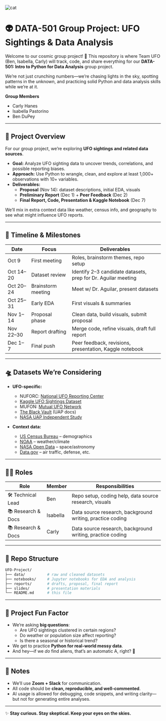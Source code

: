![cat](https://github.com/user-attachments/assets/2b796cbd-249b-45bb-b5f6-6f66c20a826a)

# 👽 DATA-501 Group Project: UFO Sightings & Data Analysis  

Welcome to our cosmic group project! 🚀 This repository is where Team UFO (Ben, Isabella, Carly) will track, code, and share everything for our **DATA-501: Intro to Python for Data Analysis** group project.  

We’re not just crunching numbers—we’re chasing lights in the sky, spotting patterns in the unknown, and practicing solid Python and data analysis skills while we’re at it.  

**Group Members**
- Carly Hanes 
- Isabella Pastorino
- Ben DuPey

---

## 🌌 Project Overview  

For our group project, we’re exploring **UFO sightings and related data sources**.  

- **Goal:** Analyze UFO sighting data to uncover trends, correlations, and possible reporting biases.  
- **Approach:** Use Python to wrangle, clean, and explore at least 1,000+ observations with 10+ variables.  
- **Deliverables:**  
  - **Proposal** (Nov 14): dataset descriptions, initial EDA, visuals  
  - **Preliminary Report** (Dec 1) + **Peer Feedback** (Dec 2)  
  - **Final Report, Code, Presentation & Kaggle Notebook** (Dec 7)  

We’ll mix in extra context data like weather, census info, and geography to see what might influence UFO reports.  

---

## 📅 Timeline & Milestones  

| Date | Focus | Deliverables |
|------|-------|--------------|
| Oct 9 | First meeting | Roles, brainstorm themes, repo setup |
| Oct 14–20 | Dataset review | Identify 2–3 candidate datasets, prep for Dr. Aguilar meeting |
| Oct 20–24 | Brainstorm meeting | Meet w/ Dr. Aguilar, present datasets |
| Oct 25–31 | Early EDA | First visuals & summaries |
| Nov 1–14 | Proposal phase | Clean data, build visuals, submit proposal |
| Nov 22–30 | Report drafting | Merge code, refine visuals, draft full report |
| Dec 1–7 | Final push | Peer feedback, revisions, presentation, Kaggle notebook |

---

## 🛸 Datasets We’re Considering  

- **UFO-specific:**  
  - NUFORC: [National UFO Reporting Center](https://nuforc.org/databank/)  
  - [Kaggle UFO Sightings Dataset](https://www.kaggle.com/datasets/NUFORC/ufo-sightings)  
  - MUFON: [Mutual UFO Network](https://www.mufon.com/)  
  - [The Black Vault](https://www.theblackvault.com/documentarchive/) (UAP docs)  
  - [NASA UAP Independent Study](https://www.nasa.gov/feature/nasa-s-uap-independent-study-report/)  

- **Context data:**  
  - [US Census Bureau](https://data.census.gov/) – demographics  
  - [NOAA](https://www.ncdc.noaa.gov/cdo-web/) – weather/climate  
  - [NASA Open Data](https://data.nasa.gov/) – space/astronomy  
  - [Data.gov](https://www.data.gov/) – air traffic, defense, etc.  

---

## 🧑‍🚀 Roles  

| Role | Member | Responsibilities |
|------|--------|------------------|
| 🛠 Technical Lead | Ben | Repo setup, coding help, data source research, visuals |
| 📚 Research & Docs | Isabella | Data source research, background writing, practice coding |
| 📚 Research & Docs | Carly | Data source research, background writing, practice coding |

---

## 📂 Repo Structure  

```bash
UFO-Project/
├── data/          # raw and cleaned datasets
├── notebooks/     # Jupyter notebooks for EDA and analysis
├── reports/       # drafts, proposal, final report
├── slides/        # presentation materials
└── README.md      # this file
```

---

## 🎯 Project Fun Factor  

- We’re asking **big questions**:  
  - Are UFO sightings clustered in certain regions?  
  - Do weather or population size affect reporting?  
  - Is there a seasonal or historical trend?  
- We get to practice **Python for real-world messy data**.  
- And hey—if we *do* find aliens, that’s an automatic A, right? 👾  

---

## 📝 Notes  

- We’ll use **Zoom + Slack** for communication.  
- All code should be **clean, reproducible, and well-commented**.  
- AI usage is allowed for debugging, code snippets, and writing clarity—but not for generating entire analyses.  

---

✨ **Stay curious. Stay skeptical. Keep your eyes on the skies.**  
